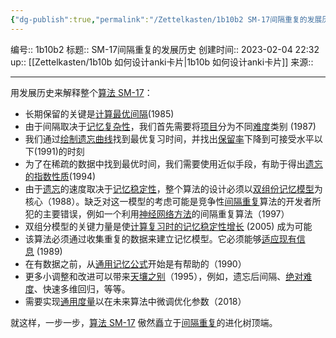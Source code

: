 ```yaml
---
{"dg-publish":true,"permalink":"/Zettelkasten/1b10b2 SM-17间隔重复的发展历史/","dgPassFrontmatter":true}
---
```


编号:: 1b10b2
标题:: SM-17间隔重复的发展历史
创建时间:: 2023-02-04 22:32
up:: [[Zettelkasten/1b10b 如何设计anki卡片\|1b10b 如何设计anki卡片]]
来源:: 

---

用发展历史来解释整个[算法 SM-17](https://link.zhihu.com/?target=https%3A//supermemo.guru/wiki/Algorithm_SM-17)：
-   长期保留的关键是[计算最优间隔](https://link.zhihu.com/?target=https%3A//supermemo.guru/wiki/The_birthday_of_spaced_repetition%3A_July_31%2C_1985)(1985) 
-   由于间隔取决于[记忆复杂性](https://link.zhihu.com/?target=https%3A//supermemo.guru/wiki/Memory_complexity)，我们首先需要将[项目](https://link.zhihu.com/?target=https%3A//supermemo.guru/wiki/Item)分为不同[难度](https://link.zhihu.com/?target=https%3A//supermemo.guru/wiki/SuperMemo_1.0_for_DOS_%281987%29)类别 (1987) 
-   我们通过[绘制遗忘曲线](https://link.zhihu.com/?target=https%3A//supermemo.guru/wiki/Employing_forgetting_curves_in_spaced_repetition_%281991%29)找到最优复习时间，并找出[保留率](https://link.zhihu.com/?target=https%3A//supermemo.guru/wiki/Retention)下降到可接受水平以下(1991)的时刻 
-   为了在稀疏的数据中找到最优时间，我们需要使用近似手段，有助于得出[遗忘的指数性质](https://link.zhihu.com/?target=https%3A//supermemo.guru/wiki/Exponential_nature_of_forgetting)(1994) 
-   由于[遗忘](https://link.zhihu.com/?target=https%3A//supermemo.guru/wiki/Forgetting)的速度取决于[记忆稳定性](https://link.zhihu.com/?target=https%3A//supermemo.guru/wiki/Memory_stability)，整个算法的设计必须以[双组份记忆模型](https://link.zhihu.com/?target=https%3A//supermemo.guru/wiki/Two_components_of_memory)为核心（1988）。缺乏对这一模型的考虑可能是竞争性[间隔重复](https://link.zhihu.com/?target=https%3A//supermemo.guru/wiki/Spaced_repetition)算法的开发者所犯的主要错误，例如一个利用[神经网络方法](https://link.zhihu.com/?target=https%3A//supermemo.guru/wiki/Neural_networks_in_spaced_repetition)的间隔重复算法（1997）  
-   双组分模型的关键力量是使[计算复习时的记忆稳定性增长](https://link.zhihu.com/?target=https%3A//supermemo.guru/wiki/SuperMemo_Algorithm%3A_30-year-long_labor) (2005) 成为可能  
-   该算法必须通过收集重复的数据来建立记忆模型。它必须能够[适应现有信息](https://link.zhihu.com/?target=https%3A//supermemo.guru/wiki/First_adaptable_spaced_repetition_algorithm%3A_Algorithm_SM-4) (1989)  
-   在有数据之前，从[通用记忆公式](https://link.zhihu.com/?target=https%3A//supermemo.guru/wiki/Search_for_a_universal_memory_formula)开始是有帮助的（1990）  
-   更多小调整和改进可以带来[天壤之别](https://link.zhihu.com/?target=https%3A//supermemo.guru/wiki/First_data-driven_spaced_repetition_algorithm%3A_Algorithm_SM-8)（1995），例如，遗忘后间隔、[绝对难度](https://link.zhihu.com/?target=https%3A//supermemo.guru/wiki/A-Factor)、快速多维回归，等等。  
-   需要实现[通用度量](https://link.zhihu.com/?target=https%3A//supermemo.guru/wiki/Universal_metric)以在未来算法中微调优化参数（2018）

就这样，一步一步，[算法 SM-17](https://link.zhihu.com/?target=https%3A//supermemo.guru/wiki/Algorithm_SM-17) 傲然矗立于[间隔重复](https://link.zhihu.com/?target=https%3A//supermemo.guru/wiki/Spaced_repetition)的进化树顶端。

